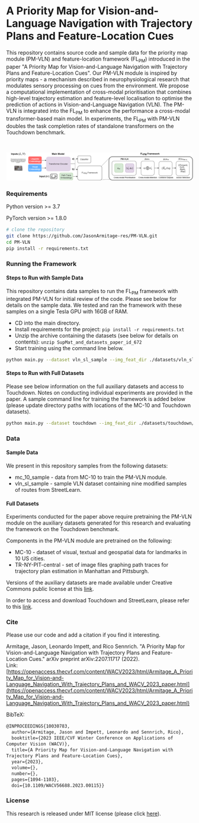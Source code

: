 # A Priority Map for Vision-and-Language Navigation with Trajectory Plans and Feature-Location Cues

This repository contains source code and sample data for the priority map module (PM-VLN) and feature-location framework (FL<sub>PM</sub>) introduced in the paper "A Priority Map for Vision-and-Language Navigation with Trajectory Plans and Feature-Location Cues". Our PM-VLN module is inspired by priority maps - a mechanism described in neurophysiological research that modulates sensory processing on cues from the environment. We propose a computational implementation of cross-modal prioritisation that combines high-level trajectory estimation and feature-level localisation to optimise the prediction of actions in Vision-and-Language Navigation (VLN). The PM-VLN is integrated into the FL<sub>PM</sub> to enhance the performance a cross-modal transformer-based main model. In experiments, the FL<sub>PM</sub> with PM-VLN doubles the task completion rates of standalone transformers on the Touchdown benchmark.

<br/>

![system](/fig_flpm.png)

### Requirements
Python version >= 3.7

PyTorch version >= 1.8.0

``` bash
# clone the repository
git clone https://github.com/JasonArmitage-res/PM-VLN.git
cd PM-VLN
pip install -r requirements.txt
```

### Running the Framework
#### Steps to Run with Sample Data
This repository contains data samples to run the FL<sub>PM</sub> framework with integrated PM-VLN for initial review of the code. Please see below for details on the sample data. We tested and ran the framework with these samples on a single Tesla GPU with 16GB of RAM.   

- CD into the main directory.
- Install requirements for the project: ```pip install -r requirements.txt ```
- Unzip the archive containing the datasets (see below for details on contents): ```unzip SupMat_and_datasets_paper_id_672```
- Start training using the command line below.

``` bash
python main.py --dataset vln_sl_sample --img_feat_dir ./datasets/vln_sl_sample/features/ --pt_feat_dir ./datasets/vln_sl_sample/pt_features/ --hidden_dim 256 --model vbforvln --vln_batch_size 2 --fl_batch_size 5 --max_num_epochs 1 --exp_name train_sample_new --store_ckpt_every_epoch True --fl_dir datasets/mc_10_sample --fl_dataset mc_10 --fl_feat_dir datasets/mc_10_sample/features --fl_pt_feat_dir datasets/mc_10_sample/pt_features --max_instr_len 180 --max_window_len 80 --max_t_v_len 140 > flpm_sample_out.txt
```

#### Steps to Run with Full Datasets
Please see below information on the full auxiliary datasets and access to Touchdown. Notes on conducting individual experiments are provided in the paper. A sample command line for training the framework is added below (please update directory paths with locations of the MC-10 and Touchdown datasets).

``` bash
python main.py --dataset touchdown --img_feat_dir ./datasets/touchdown/features/ --pt_feat_dir ./datasets/touchdown/pt_features/ --hidden_dim 256 --model vbforvln --vln_batch_size 30 --fl_batch_size 60 --max_num_epochs 80 --exp_name train_new --store_ckpt_every_epoch True --fl_dir datasets/mc_10 --fl_dataset mc_10 --fl_feat_dir datasets/mc_10/features --fl_pt_feat_dir datasets/mc_10/pt_features --max_instr_len 180 --max_window_len 80 --max_t_v_len 140 > flpm_full_out.txt
```

### Data
#### Sample Data
We present in this repository samples from the following datasets:
  - mc_10_sample - data from MC-10 to train the PM-VLN module.
  - vln_sl_sample - sample VLN dataset containing nine modified samples of routes from StreetLearn.
#### Full Datasets
Experiments conducted for the paper above require pretraining the PM-VLN module on the auxiliary datasets generated for this research and evaluating the framework on the Touchdown benchmark.

Components in the PM-VLN module are pretrained on the following:
  - MC-10 - dataset of visual, textual and geospatial data for landmarks in 10 US cities.
  - TR-NY-PIT-central - set of image files graphing path traces for trajectory plan estimation in Manhattan and Pittsburgh. 

Versions of the auxiliary datasets are made available under Creative Commons public license at this [link](https://zenodo.org/record/6891965#.YtwoS3ZBxD8).

In order to access and download Touchdown and StreetLearn, please refer to this [link](https://sites.google.com/view/streetlearn/touchdown).

### Cite
Please use our code and add a citation if you find it interesting.

Armitage, Jason, Leonardo Impett, and Rico Sennrich. "A Priority Map for Vision-and-Language Navigation with Trajectory Plans and Feature-Location Cues." arXiv preprint arXiv:2207.11717 (2022). <br/>
Link: [https://openaccess.thecvf.com/content/WACV2023/html/Armitage_A_Priority_Map_for_Vision-and-Language_Navigation_With_Trajectory_Plans_and_WACV_2023_paper.html](https://openaccess.thecvf.com/content/WACV2023/html/Armitage_A_Priority_Map_for_Vision-and-Language_Navigation_With_Trajectory_Plans_and_WACV_2023_paper.html)

BibTeX:
```
@INPROCEEDINGS{10030783,
  author={Armitage, Jason and Impett, Leonardo and Sennrich, Rico},
  booktitle={2023 IEEE/CVF Winter Conference on Applications of Computer Vision (WACV)}, 
  title={A Priority Map for Vision-and-Language Navigation with Trajectory Plans and Feature-Location Cues}, 
  year={2023},
  volume={},
  number={},
  pages={1094-1103},
  doi={10.1109/WACV56688.2023.00115}}
```

### License
This research is released under MIT license (please click [here](https://github.com/JasonArmitage-res/PM-VLN/blob/main/LICENSE)).
